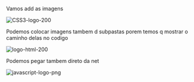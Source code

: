 <!DOCTYPE html>
<html lang="pt-br">
<head>
    <meta charset="UTF-8">
    <meta http-equiv="X-UA-Compatible" content="IE=edge">
    <meta name="viewport" content="width=device-width, initial-scale=1.0">
    <title>Colocando imagens no site</title>
</head>
<body>
    <p>Vamos add as imagens</p>
    <img src="imagens/CSS3-logo-200.png" alt="CSS3-logo-200">
    <p>Podemos colocar imagens tambem d subpastas porem temos q mostrar o caminho delas no codigo</p>
    <img src="imagens/logo-html-200.png" alt="logo-html-200">
    <p>Podemos pegar tambem direto da net</p>
    <img src="https://tecnologiaenvivo.com/wp-content/uploads/2021/05/javascript-logo-png.png" alt="javascript-logo-png">

</body>
</html>
